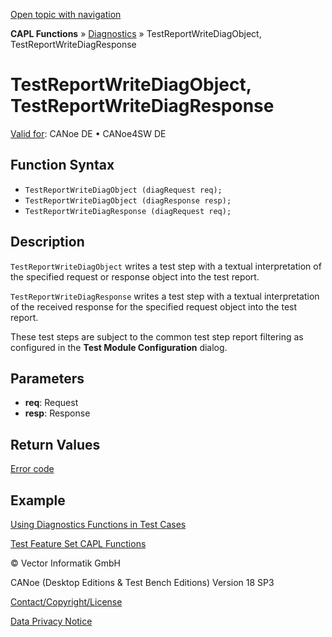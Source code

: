 [Open topic with navigation](../../../../../CANoeDEFamily.htm#Topics/CAPLFunctions/Test/Functions/CAPLfunctionTestReportWriteDiagObjectTestReportWriteDiagResponse.md)

**CAPL Functions** » [Diagnostics](../../Diagnostics/CAPLfunctionsDiagnosticsOverview.md) » TestReportWriteDiagObject, TestReportWriteDiagResponse

# TestReportWriteDiagObject, TestReportWriteDiagResponse

[Valid for](../../../Shared/FeatureAvailability.md):  CANoe DE • CANoe4SW DE

## Function Syntax

- `TestReportWriteDiagObject (diagRequest req);`
- `TestReportWriteDiagObject (diagResponse resp);`
- `TestReportWriteDiagResponse (diagRequest req);`

## Description

`TestReportWriteDiagObject` writes a test step with a textual interpretation of the specified request or response object into the test report.

`TestReportWriteDiagResponse` writes a test step with a textual interpretation of the received response for the specified request object into the test report.

These test steps are subject to the common test step report filtering as configured in the **Test Module Configuration** dialog.

## Parameters

- **req**: Request
- **resp**: Response

## Return Values

[Error code](../../Diagnostics/CAPLfunctionsDiagnosticsErrorCode.md)

## Example

[Using Diagnostics Functions in Test Cases](../../Diagnostics/CAPLfunctionsDiagnosticsUsingFunctionTestCase.md)

[Test Feature Set CAPL Functions](../CAPLfunctionsTFSOverview.md)

© Vector Informatik GmbH

CANoe (Desktop Editions & Test Bench Editions) Version 18 SP3

[Contact/Copyright/License](../../../Shared/ContactCopyrightLicense.md)

[Data Privacy Notice](https://www.vector.com/int/en/company/get-info/privacy-policy/)
